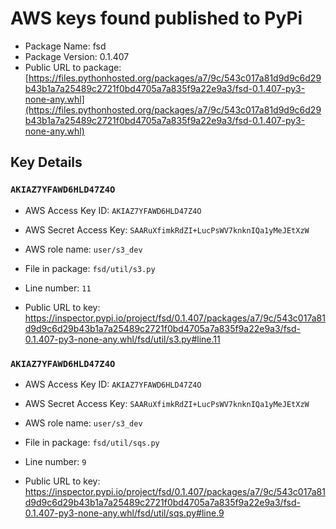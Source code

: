 # AWS keys found published to PyPi

* Package Name: fsd
* Package Version: 0.1.407
* Public URL to package: [https://files.pythonhosted.org/packages/a7/9c/543c017a81d9d9c6d29b43b1a7a25489c2721f0bd4705a7a835f9a22e9a3/fsd-0.1.407-py3-none-any.whl](https://files.pythonhosted.org/packages/a7/9c/543c017a81d9d9c6d29b43b1a7a25489c2721f0bd4705a7a835f9a22e9a3/fsd-0.1.407-py3-none-any.whl)

## Key Details

### `AKIAZ7YFAWD6HLD47Z4O`

* AWS Access Key ID: `AKIAZ7YFAWD6HLD47Z4O`
* AWS Secret Access Key: `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` 
* AWS role name: `user/s3_dev`
* File in package: `fsd/util/s3.py`
* Line number: `11`

* Public URL to key: https://inspector.pypi.io/project/fsd/0.1.407/packages/a7/9c/543c017a81d9d9c6d29b43b1a7a25489c2721f0bd4705a7a835f9a22e9a3/fsd-0.1.407-py3-none-any.whl/fsd/util/s3.py#line.11



### `AKIAZ7YFAWD6HLD47Z4O`

* AWS Access Key ID: `AKIAZ7YFAWD6HLD47Z4O`
* AWS Secret Access Key: `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` 
* AWS role name: `user/s3_dev`
* File in package: `fsd/util/sqs.py`
* Line number: `9`

* Public URL to key: https://inspector.pypi.io/project/fsd/0.1.407/packages/a7/9c/543c017a81d9d9c6d29b43b1a7a25489c2721f0bd4705a7a835f9a22e9a3/fsd-0.1.407-py3-none-any.whl/fsd/util/sqs.py#line.9



